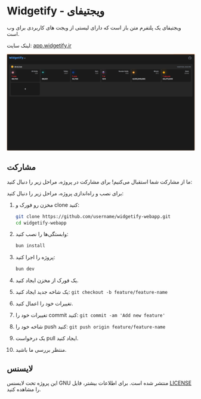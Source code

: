# Widgetify - ویجتیفای
ویجتیفای یک پلتفرم متن باز است که دارای لیستی از ویجت های کاربردی برای وب است. 

لینک سایت: [app.widgetify.ir](https://app.widgetify.ir)

![alt text](.github/images/image.png)

## مشارکت
ما از مشارکت شما استقبال می‌کنیم! برای مشارکت در پروژه، مراحل زیر را دنبال کنید:

برای نصب و راه‌اندازی پروژه، مراحل زیر را دنبال کنید:

1. مخزن رو فورک و clone کنید:
    ```sh
    git clone https://github.com/username/widgetify-webapp.git
    cd widgetify-webapp
    ```

2. وابستگی‌ها را نصب کنید:
    ```sh
    bun install
    ```

3. پروژه را اجرا کنید:
    ```sh
    bun dev
    ```

1. یک فورک از مخزن ایجاد کنید.
2. یک شاخه جدید ایجاد کنید: `git checkout -b feature/feature-name`
3. تغییرات خود را اعمال کنید.
4. تغییرات خود را commit کنید: `git commit -am 'Add new feature'`
5. شاخه خود را push کنید: `git push origin feature/feature-name`
6. یک درخواست pull ایجاد کنید.
7. منتظر بررسی ما باشید.

## لایسنس
این پروژه تحت لایسنس GNU منتشر شده است. برای اطلاعات بیشتر، فایل [LICENSE](./LICENSE) را مشاهده کنید.

